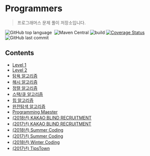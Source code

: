 # Programmers
> 프로그래머스 문제 풀이 저장소입니다.

![GitHub top language](https://img.shields.io/github/languages/top/hongbeomi/Programmers.svg?color=darkgreen&logo=java)  ![Maven Central](https://img.shields.io/maven-central/v/org.apache.maven.plugins/maven-compiler-plugin.svg?color=009900) ![build](https://travis-ci.org/hongbeomi/Programmers.svg?branch=master) [![Coverage Status](https://coveralls.io/repos/github/hongbeomi/Programmers/badge.svg?branch=master)](https://coveralls.io/github/hongbeomi/Programmers?branch=master) ![GitHub last commit](https://img.shields.io/github/last-commit/hongbeomi/Programmers.svg?color=cc33ff) 

## Contents

* [Level 1](https://github.com/hongbeomi/Programmers/tree/master/src/main/java/level1)
* [Level 2](https://github.com/hongbeomi/Programmers/tree/master/src/main/java/level2)
* [탐욕 알고리즘](https://github.com/hongbeomi/Programmers/tree/master/src/main/java/greedy)
* [해시 알고리즘](https://github.com/hongbeomi/Programmers/tree/master/src/main/java/hash)
* [정렬 알고리즘](https://github.com/hongbeomi/Programmers/tree/master/src/main/java/sorting)
* [스택/큐 알고리즘](https://github.com/hongbeomi/Programmers/tree/master/src/main/java/stack_queue)
* [힙 알고리즘](https://github.com/hongbeomi/Programmers/tree/master/src/main/java/heap)
* [완전탐색 알고리즘](https://github.com/hongbeomi/Programmers/tree/master/src/main/java/BP)
* [Programming Maester](https://github.com/hongbeomi/Programmers/tree/master/src/main/java/programmingMaster)
* [(2018년) KAKAO BLIND RECRUITMENT](https://github.com/hongbeomi/Programmers/tree/master/src/main/java/kakao_blind_recruitment_2018)
* [(2017년) KAKAO BLIND RECRUITMENT](https://github.com/hongbeomi/Programmers/tree/master/src/main/java/kakao_blind_recruitment_2017)
* [(2018년) Summer Coding](https://github.com/hongbeomi/Programmers/tree/master/src/main/java/summer_coding_2018)
* [(2017년) Summer Coding](https://github.com/hongbeomi/Programmers/tree/master/src/main/java/summer_coding_2017)
* [(2018년) Winter Coding](https://github.com/hongbeomi/Programmers/tree/master/src/main/java/winter_coding_2018)
* [(2017년) TipsTown](https://github.com/hongbeomi/Programmers/tree/master/src/main/java/tipstown_2017)
